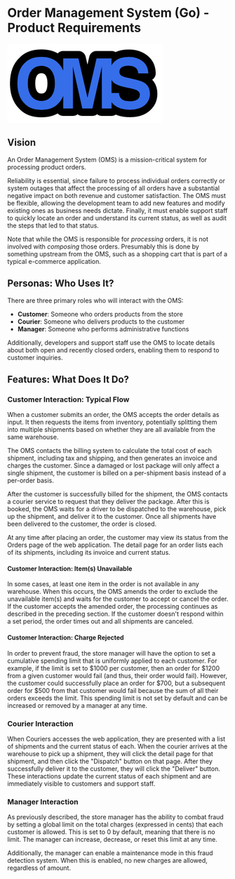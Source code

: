 # Order Management System (Go) - Product Requirements

![OMS logo](images/oms-logo.png)


## Vision
An Order Management System (OMS) is a mission-critical system for 
processing product orders.

Reliability is essential, since failure to process individual orders
correctly or system outages that affect the processing of all orders
have a substantial negative impact on both revenue and customer
satisfaction. The OMS must be flexible, allowing the development team 
to add new features and modify existing ones as business needs dictate.
Finally, it must enable support staff to quickly locate an order and
understand its current status, as well as audit the steps that led to
that status.

Note that while the OMS is responsible for _processing_ orders, 
it is not involved with _composing_ those orders. Presumably this is 
done by something upstream from the OMS, such as a shopping cart that 
is part of a typical e-commerce application.



## Personas: Who Uses It?
There are three primary roles who will interact with the OMS:

* **Customer**: Someone who orders products from the store 
* **Courier**: Someone who delivers products to the customer 
* **Manager**: Someone who performs administrative functions

Additionally, developers and support staff use the OMS to locate 
details about both open and recently closed orders, enabling them 
to respond to customer inquiries.


## Features: What Does It Do?


### Customer Interaction: Typical Flow 
When a customer submits an order, the OMS accepts the order details as 
input. It then requests the items from inventory, potentially splitting 
them into multiple shipments based on whether they are all available 
from the same warehouse.

The OMS contacts the billing system to calculate the total cost of each
shipment, including tax and shipping, and then generates an invoice and
charges the customer. Since a damaged or lost package will only affect a
single shipment, the customer is billed on a per-shipment basis instead
of a per-order basis.

After the customer is successfully billed for the shipment, the OMS
contacts a courier service to request that they deliver the package.
After this is booked, the OMS waits for a driver to be dispatched to the
warehouse, pick up the shipment, and deliver it to the customer. Once
all shipments have been delivered to the customer, the order is closed.

At any time after placing an order, the customer may view its status
from the Orders page of the web application. The detail page for an
order lists each of its shipments, including its invoice and current
status.


#### Customer Interaction: Item(s) Unavailable
In some cases, at least one item in the order is not available in any
warehouse. When this occurs, the OMS amends the order to exclude the
unavailable item(s) and waits for the customer to accept or cancel the
order. If the customer accepts the amended order, the processing
continues as described in the preceding section. If the customer doesn't
respond within a set period, the order times out and all shipments are
canceled.


#### Customer Interaction: Charge Rejected 
In order to prevent fraud, the store manager will have the option to set 
a cumulative spending limit that is uniformly applied to each customer.
For example, if the limit is set to $1000 per customer, then an order
for $1200 from a given customer would fail (and thus, their order would
fail). However, the customer could successfully place an order for $700,
but a subsequent order for $500 from that customer would fail because
the sum of all their orders exceeds the limit. This spending limit is
not set by default and can be increased or removed by a manager at any
time.


### Courier Interaction
When Couriers accesses the web application, they are presented with a 
list of shipments and the current status of each. When the courier 
arrives at the warehouse to pick up a shipment, they will click the 
detail page for that shipment, and then click the "Dispatch" button on 
that page. After they successfully deliver it to the customer, they will 
click the "Deliver" button. These interactions update the current status 
of each shipment and are immediately visible to customers and support 
staff.


### Manager Interaction
As previously described, the store manager has the ability to combat 
fraud by setting a global limit on the total charges (expressed in 
cents) that each customer is allowed. This is set to 0 by default, 
meaning that there is no limit. The manager can increase, decrease, 
or reset this limit at any time.

Additionally, the manager can enable a maintenance mode in this
fraud detection system. When this is enabled, no new charges are 
allowed, regardless of amount.
